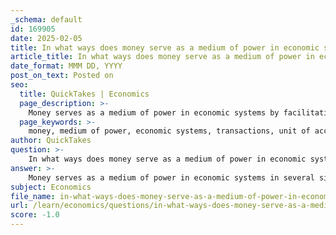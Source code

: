 ```yaml
---
_schema: default
id: 169905
date: 2025-02-05
title: In what ways does money serve as a medium of power in economic systems?
article_title: In what ways does money serve as a medium of power in economic systems?
date_format: MMM DD, YYYY
post_on_text: Posted on
seo:
  title: QuickTakes | Economics
  page_description: >-
    Money serves as a medium of power in economic systems by facilitating transactions, acting as a unit of account, storing value, and influencing economic and political decisions.
  page_keywords: >-
    money, medium of power, economic systems, transactions, unit of account, store of value, standard of deferred payment, economic influence, governments, banks, globalization, multinational companies, economic power dynamics, social influence, political influence
author: QuickTakes
question: >-
    In what ways does money serve as a medium of power in economic systems?
answer: >-
    Money serves as a medium of power in economic systems in several significant ways:\n\n1. **Facilitating Transactions**: Money acts as a medium of exchange, allowing individuals and businesses to trade goods and services efficiently. This ability to facilitate transactions empowers those who control or possess money, as they can influence market dynamics and access resources that may not be available to others.\n\n2. **Unit of Account**: Money provides a common measure for valuing goods and services, which simplifies the process of comparison and decision-making. This standardization allows individuals and businesses to assess their economic standing and make informed choices, thereby enhancing their economic power.\n\n3. **Store of Value**: Money retains value over time, enabling individuals to save and invest. Those with substantial savings or investments can leverage their financial resources to exert influence, whether through purchasing power, investment in businesses, or political contributions.\n\n4. **Standard of Deferred Payment**: Money allows for the settlement of debts and obligations over time. This capability can create power dynamics where creditors hold influence over debtors, impacting their financial freedom and decision-making.\n\n5. **Economic Influence of Governments and Banks**: Governments and central banks wield significant power through their control of money supply and monetary policy. For instance, the ability to impose tariffs, as mentioned in the gathered information, can strengthen a nation's economic position while weakening others. This demonstrates how money can be used strategically to exert power on a global scale.\n\n6. **Globalization and Multinational Companies**: In a globalized economy, money enables multinational companies to operate across borders, influencing local economies and labor markets. The financial resources of these companies can lead to significant economic power, affecting employment, production, and consumption patterns in various regions.\n\n7. **Economic Power Dynamics**: The relationship between money and economic power is evident in the shifting dynamics of global trade and investment. Countries with greater financial resources can negotiate better trade agreements, impose tariffs, and influence international economic policies, thereby enhancing their global standing.\n\n8. **Social and Political Influence**: Money can also translate into social and political power. Wealthy individuals and corporations often have the means to influence political decisions through lobbying, campaign contributions, and media control, shaping policies that align with their interests.\n\nIn summary, money is not just a tool for economic transactions; it is a powerful medium that shapes relationships, influences decisions, and determines the balance of power within and between economic systems.
subject: Economics
file_name: in-what-ways-does-money-serve-as-a-medium-of-power-in-economic-systems.md
url: /learn/economics/questions/in-what-ways-does-money-serve-as-a-medium-of-power-in-economic-systems
score: -1.0
---
```


&nbsp;